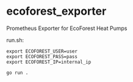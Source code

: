 # ecoforest_exporter
Prometheus Exporter for EcoForest Heat Pumps

run.sh:
```
export ECOFOREST_USER=user
export ECOFOREST_PASS=pass
export ECOFOREST_IP=internal_ip

go run .
```